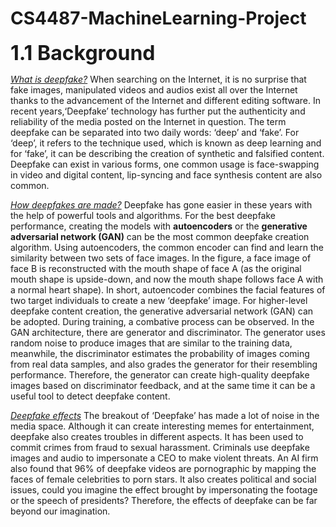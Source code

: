 # CS4487-MachineLearning-Project

<font size="6">**1.1 Background**</font>

<u>_What is deepfake?_</u>
When searching on the Internet, it is no surprise that fake images, manipulated videos and audios exist all over the Internet thanks to the advancement of the Internet and different editing software. In recent years,‘Deepfake’ technology has further put the authenticity and reliability of the media posted on the Internet in question. The term deepfake can be separated into two daily words: ‘deep’ and ‘fake’. For ‘deep’, it refers to the technique used, which is known as deep learning and for ‘fake’, it can be describing the creation of synthetic and falsified content. Deepfake can exist in various forms, one common usage is face-swapping in video and digital content, lip-syncing and face synthesis content are also common.


<u>_How deepfakes are made?_</u>
Deepfake has gone easier in these years with the help of powerful tools and algorithms. For the best deepfake performance, creating the models with **autoencoders** or the **generative adversarial network (GAN)** can be the most common deepfake creation algorithm. Using autoencoders, the common encoder can find and learn the similarity between two sets of face images. In the figure, a face image of face B is reconstructed with the mouth shape of face A (as the original mouth shape is upside-down, and now the mouth shape follows face A with a normal heart shape). In short, autoencoder combines the facial features of two target individuals to create a new ‘deepfake’ image.
For higher-level deepfake content creation, the generative adversarial network (GAN) can be adopted. During training, a combative process can be observed. In the GAN architecture, there are generator and discriminator. The generator uses random noise to produce images that are similar to the training data, meanwhile, the discriminator estimates the probability of images coming from real data samples, and also grades the generator for their resembling performance. Therefore, the generator can create high-quality deepfake images based on discriminator feedback, and at the same time it can be a useful tool to detect deepfake content.


<u>_Deepfake effects_</u>
The breakout of ‘Deepfake’ has made a lot of noise in the media space. Although it can create interesting memes for entertainment, deepfake also creates troubles in different aspects. It has been used to commit crimes from fraud to sexual harassment. Criminals use deepfake images and audio to impersonate a CEO to make violent threats. An AI firm also found that 96% of deepfake videos are pornographic by mapping the faces of female celebrities to porn stars. It also creates political and social issues, could you imagine the effect brought by impersonating the footage or the speech of presidents? Therefore, the effects of deepfake can be far beyond our imagination.
